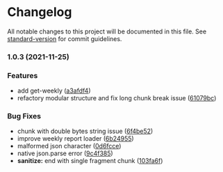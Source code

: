 # Changelog

All notable changes to this project will be documented in this file. See [standard-version](https://github.com/conventional-changelog/standard-version) for commit guidelines.

### 1.0.3 (2021-11-25)


### Features

* add get-weekly ([a3afdf4](https://github.com/tiduyun/log-extract/commit/a3afdf45a7c0892b35ce137765158be94e7a01a4))
* refactory modular structure and fix long chunk break issue ([61079bc](https://github.com/tiduyun/log-extract/commit/61079bcc9da7d27189a4190682e2579d746eebd8))


### Bug Fixes

* chunk with double bytes string issue ([6f4be52](https://github.com/tiduyun/log-extract/commit/6f4be521f73ddb00459511bd1ee6774cfaf3330e))
* improve weekly report loader ([6b24955](https://github.com/tiduyun/log-extract/commit/6b249559160cd6fb7d2fe65e7797e3340e1e5012))
* malformed json character ([0d6fcce](https://github.com/tiduyun/log-extract/commit/0d6fccec4c4c0e5affbda0f11b5b30fd6da584a3))
* native json.parse error ([9c4f385](https://github.com/tiduyun/log-extract/commit/9c4f3856a8c2d258e866faad94ba018101d203e6))
* **sanitize:** end with single fragment chunk ([103fa6f](https://github.com/tiduyun/log-extract/commit/103fa6f15a3933ddc3f88e1bce4dedc1ea71a7d0))
